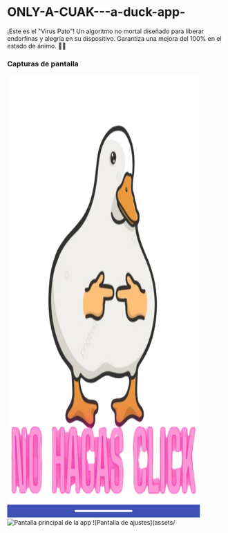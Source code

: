 # ONLY-A-CUAK---a-duck-app-
¡Este es el "Virus Pato"! Un algoritmo no mortal diseñado para liberar endorfinas y alegría en su dispositivo. Garantiza una mejora del 100% en el estado de ánimo. 🦆✨
### Capturas de pantalla
![Pantalla principal de la app](assets/Screenshot_20250824-133606.png)
![Pantalla principal de la app](assets/assets/duck-dance.gif)
![Pantalla de ajustes](assets/
